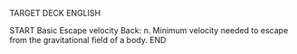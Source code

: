 TARGET DECK
ENGLISH

START
Basic
Escape velocity
Back: n. Minimum velocity needed to escape from the gravitational field of a body.
END
